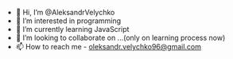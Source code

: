- 👋 Hi, I’m @AleksandrVelychko
- 👀 I’m interested in programming
- 🌱 I’m currently learning JavaScript
- 💞️ I’m looking to collaborate on ...(only on learning process now)
- 📫 How to reach me - oleksandr.velychko96@gmail.com

<!---
AleksandrVelychko/AleksandrVelychko is a ✨ special ✨ repository because its `README.md` (this file) appears on your GitHub profile.
You can click the Preview link to take a look at your changes.
--->
